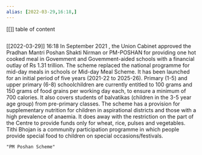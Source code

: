 ```yaml
---
alias: [2022-03-29,16:18,]
---
```

[[]]
table of content
```toc
```

[[2022-03-29]] 16:18
In September 2021 , the Union Cabinet approved the Pradhan Mantri Poshan Shakti Nirman or PM-POSHAN for providing one hot cooked meal in Govemment and Govemment-aided schools with a financial outlay of Rs 1.31 trillion.
The scheme replaced the national programme for mid-day meals in schools or Mid-day Meal Scheme.
It has been launched for an initial period of five years (2021-22 to 2025-26).
Primary (1-5) and upper primary (6-8) schoolchildren are currently entitled to 100 grams and 150 grams of food grains per working day each, to ensure a minimum of 700 calories.
It also covers students of balvatikas (children in the 3-5 year age group) from pre-primary classes.
The scheme has a provision for supplementary nutrition for children in aspirational districts and those with a high prevalence of anaemia.
It does away with the restriction on the part of the Centre to provide funds only for wheat, rice, pulses and vegetables.
Tithi Bhojan is a community participation programme in which people provide special food to children on special occasions/festivals.
```query
"PM Poshan Scheme"
```